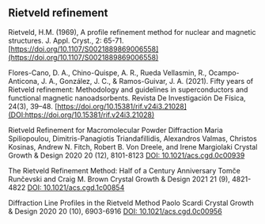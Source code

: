 ## Rietveld refinement

Rietveld, H.M. (1969), A profile refinement method for nuclear and magnetic structures. J. Appl. Cryst., 2: 65-71. [https://doi.org/10.1107/S0021889869006558](https://doi.org/10.1107/S0021889869006558)

Flores-Cano, D. A., Chino-Quispe, A. R., Rueda Vellasmin, R., Ocampo-Anticona, J. A., González, J. C., & Ramos-Guivar, J. A. (2021). Fifty years of Rietveld refinement: Methodology and guidelines in superconductors and functional magnetic nanoadsorbents. Revista De Investigación De Física, 24(3), 39–48. [https://doi.org/10.15381/rif.v24i3.21028](DOI:https://doi.org/10.15381/rif.v24i3.21028)

Rietveld Refinement for Macromolecular Powder Diffraction
Maria Spiliopoulou, Dimitris-Panagiotis Triandafillidis, Alexandros Valmas, Christos Kosinas, Andrew N. Fitch, Robert B. Von Dreele, and Irene Margiolaki
Crystal Growth & Design 2020 20 (12), 8101-8123
[DOI: 10.1021/acs.cgd.0c00939](https://pubs.acs.org/doi/10.1021/acs.cgd.0c00939)


The Rietveld Refinement Method: Half of a Century Anniversary
Tomče Runčevski and Craig M. Brown
Crystal Growth & Design 2021 21 (9), 4821-4822
[DOI: 10.1021/acs.cgd.1c00854 ](https://pubs.acs.org/doi/10.1021/acs.cgd.1c00854)

Diffraction Line Profiles in the Rietveld Method
Paolo Scardi
Crystal Growth & Design 2020 20 (10), 6903-6916
[DOI: 10.1021/acs.cgd.0c00956 ](https://pubs.acs.org/doi/10.1021/acs.cgd.0c00956)

